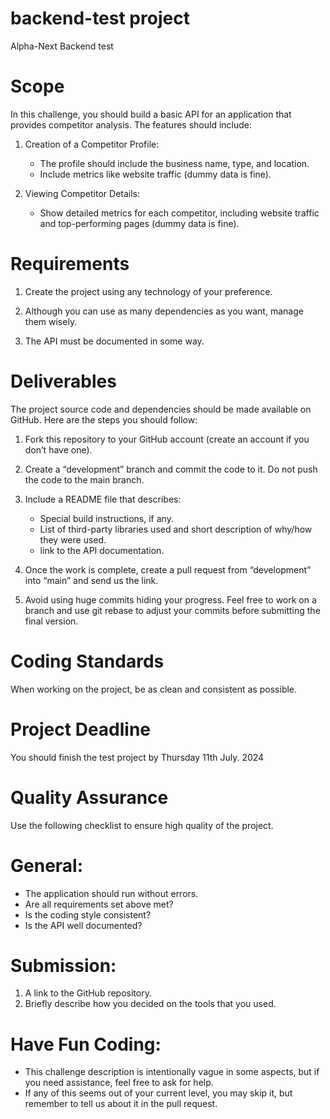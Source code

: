 # backend-test project
Alpha-Next Backend test

# Scope
In this challenge, you should build a basic API for an application that provides competitor analysis. The features should include:

1. Creation of a Competitor Profile:
   - The profile should include the business name, type, and location.
   - Include metrics like website traffic (dummy data is fine).
 
2.	Viewing Competitor Details:
    - Show detailed metrics for each competitor, including website traffic and top-performing pages (dummy data is fine).

# Requirements

1.	Create the project using any technology of your preference.

2.	Although you can use as many dependencies as you want, manage them wisely.

3.	The API must be documented in some way.

# Deliverables
The project source code and dependencies should be made available on GitHub. Here are the steps you should follow:

1.	Fork this repository to your GitHub account (create an account if you don’t have one).

2.	Create a “development” branch and commit the code to it. Do not push the code to the main branch.

3.	Include a README file that describes:
    - Special build instructions, if any.
    -  List of third-party libraries used and short description of why/how they were used.
    -  link to the API documentation.

4.	Once the work is complete, create a pull request from “development” into “main” and send us the link.

5.	Avoid using huge commits hiding your progress. Feel free to work on a branch and use git rebase to adjust your commits before submitting the final version.

# Coding Standards
When working on the project, be as clean and consistent as possible.

# Project Deadline
You should finish the test project by Thursday 11th July. 2024

# Quality Assurance
Use the following checklist to ensure high quality of the project.

# General:
   - The application should run without errors.
   - Are all requirements set above met?
   - Is the coding style consistent?
   - Is the API well documented?

# Submission:
1.	A link to the GitHub repository.
2.	Briefly describe how you decided on the tools that you used.

# Have Fun Coding: 
   - This challenge description is intentionally vague in some aspects, but if you need assistance, feel free to ask for help.
   - If any of this seems out of your current level, you may skip it, but remember to tell us about it in the pull request.
